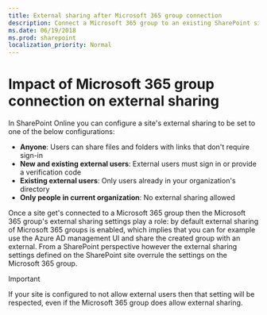 ```yaml
---
title: External sharing after Microsoft 365 group connection
description: Connect a Microsoft 365 group to an existing SharePoint site can result in different external sharing settings between the Microsoft 365 group and the SharePoint site
ms.date: 06/19/2018
ms.prod: sharepoint
localization_priority: Normal
---
```


# Impact of Microsoft 365 group connection on external sharing

In SharePoint Online you can configure a site's external sharing to be set to one of the below configurations:

- **Anyone**: Users can share files and folders with links that don't require sign-in
- **New and existing external users**: External users must sign in or provide a verification code
- **Existing external users**: Only users already in your organization's directory
- **Only people in current organization**: No external sharing allowed

Once a site get's connected to a Microsoft 365 group then the Microsoft 365 group's external sharing settings play a role: by default external sharing of Microsoft 365 groups is enabled, which implies that you can for example use the Azure AD management UI and share the created group with an external. From a SharePoint perspective however the external sharing settings defined on the SharePoint site overrule the settings on the Microsoft 365 group.

> [!IMPORTANT]
> If your site is configured to not allow external users then that setting will be respected, even if the Microsoft 365 group does allow external sharing.
